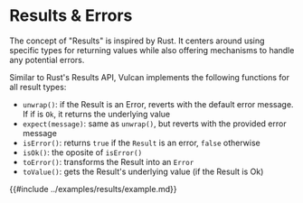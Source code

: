 # Results \& Errors

The concept of "Results" is inspired by Rust. It centers around using specific types for returning values while also offering mechanisms to handle any potential errors.

Similar to Rust's Results API, Vulcan implements the following functions for all result types:
- `unwrap()`: if the Result is an Error, reverts with the default error message. If if is `Ok`, it returns the underlying value
- `expect(message)`: same as `unwrap()`, but reverts with the provided error message
- `isError()`: returns `true` if the `Result` is an error, `false` otherwise
- `isOk()`: the oposite of `isError()`
- `toError()`: transforms the Result into an `Error`
- `toValue()`: gets the Result's underlying value (if the Result is Ok)

{{#include ../examples/results/example.md}}
